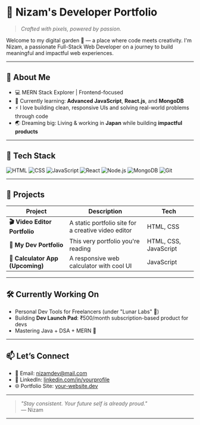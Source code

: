 # 🌌 Nizam's Developer Portfolio

> *Crafted with pixels, powered by passion.*

Welcome to my digital garden 🌿 — a place where code meets creativity. I'm Nizam, a passionate Full-Stack Web Developer on a journey to build meaningful and impactful web experiences.

---

## 🚀 About Me

- 💻 MERN Stack Explorer | Frontend-focused
- 🌱 Currently learning: **Advanced JavaScript**, **React.js**, and **MongoDB**
- ⚡ I love building clean, responsive UIs and solving real-world problems through code
- 🌏 Dreaming big: Living & working in **Japan** while building **impactful products**

---

## 🧩 Tech Stack

![HTML](https://img.shields.io/badge/-HTML5-E34F26?logo=html5&logoColor=white&style=flat)
![CSS](https://img.shields.io/badge/-CSS3-1572B6?logo=css3&logoColor=white&style=flat)
![JavaScript](https://img.shields.io/badge/-JavaScript-F7DF1E?logo=javascript&logoColor=black&style=flat)
![React](https://img.shields.io/badge/-React-61DAFB?logo=react&logoColor=black&style=flat)
![Node.js](https://img.shields.io/badge/-Node.js-339933?logo=nodedotjs&logoColor=white&style=flat)
![MongoDB](https://img.shields.io/badge/-MongoDB-47A248?logo=mongodb&logoColor=white&style=flat)
![Git](https://img.shields.io/badge/-Git-F05032?logo=git&logoColor=white&style=flat)

---

## 📁 Projects

| Project | Description | Tech |
|--------|-------------|------|
| **🎬 Video Editor Portfolio** | A static portfolio site for a creative video editor | HTML, CSS |
| **💼 My Dev Portfolio** | This very portfolio you're reading | HTML, CSS, JavaScript |
| **🧮 Calculator App (Upcoming)** | A responsive web calculator with cool UI | JavaScript |

---

## 🛠️ Currently Working On

- Personal Dev Tools for Freelancers (under "Lunar Labs" 🚀)
- Building **Dev Launch Pad**: ₹500/month subscription-based product for devs
- Mastering Java + DSA + MERN 💪

---

## 📫 Let’s Connect

- 📮 Email: [nizamdev@mail.com](mailto:nizamdev@mail.com)  
- 🧠 LinkedIn: [linkedin.com/in/yourprofile](https://linkedin.com/in/yourprofile)  
- 🌐 Portfolio Site: [your-website.dev](https://your-website.dev)  

---

> _"Stay consistent. Your future self is already proud."_  
> — Nizam

---

